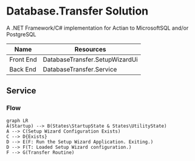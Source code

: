 ﻿# Database.Transfer Solution
A .NET Framework/C# implementation for Actian to MicrosoftSQL and/or PostgreSQL

| Name | Resources |
| ------ | ------ |
| Front End| DatabaseTransfer.SetupWizardUi |
| Back End| DatabaseTransfer.Service |

## Service

### Flow
```mermaid
graph LR
A(Startup) --> B(States\StartupState & States\UtilityState)
A --> C(Setup Wizard Configuration Exists)
C --> D{Exists}
D --> E(F: Run the Setup Wizard Application. Exiting.)
D --> F(T: Loaded Setup Wizard configuration.)
F --> G(Transfer Routine)
```